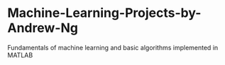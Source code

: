 # Machine-Learning-Projects-by-Andrew-Ng
Fundamentals of machine learning and basic algorithms implemented in MATLAB
